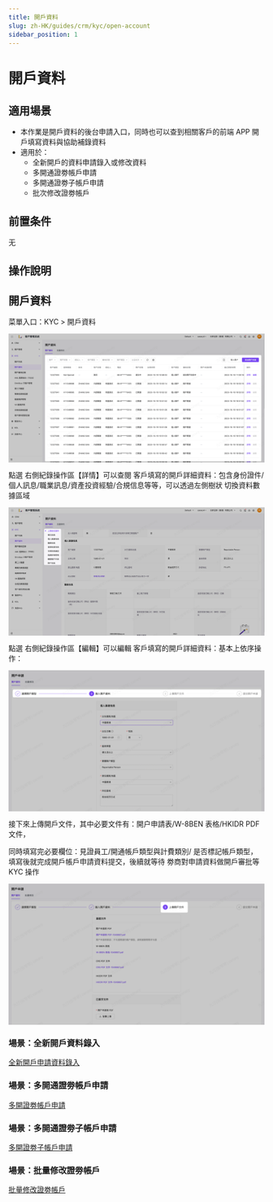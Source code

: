 ```yaml
---
title: 開戶資料
slug: zh-HK/guides/crm/kyc/open-account
sidebar_position: 1
---
```



# 開戶資料

## 適用場景

- 本作業是開戶資料的後台申請入口，同時也可以查到相關客戶的前端 APP 開戶填寫資料與協助補錄資料
- 適用於：
    - 全新開戶的資料申請錄入或修改資料
    - 多開通證劵帳戶申請
    - 多開通證劵子帳戶申請
    - 批次修改證劵帳戶

## 前置条件

无

## 操作說明

## 開戶資料

 菜單入口：KYC > 開戶資料 

<img src="./assets/EzDTboBSjozOclx2X1TcaLvjnxd.png" src-width="3822" src-height="1922" align="center"/>

點選 右側紀錄操作區【詳情】可以查閱 客戶填寫的開戶詳細資料：包含身份證件/個人訊息/職業訊息/資產投資經驗/合規信息等等，可以透過左側樹狀 切換資料數據區域

<img src="./assets/LoxGbCl89oL7i9xTQkUcwlBAnWf.png" src-width="3826" src-height="1912" align="center"/>

點選 右側紀錄操作區【編輯】可以編輯 客戶填寫的開戶詳細資料：基本上依序操作：

<img src="./assets/N0b3bhqD2omI7BxukcbcinugnHh.png" src-width="3306" src-height="1822" align="center"/>

接下來上傳開戶文件，其中必要文件有：開户申請表/W-8BEN 表格/HKIDR PDF 文件，

同時填寫完必要欄位：見證員工/開通帳戶類型與計費類別/ 是否標記帳戶類型，填寫後就完成開戶帳戶申請資料提交，後續就等待 劵商對申請資料做開戶審批等 KYC 操作

<img src="./assets/AkxAbcqypoutZHxWoXEcZR0anvf.png" src-width="3306" src-height="1816" align="center"/>

### 場景：全新開戶資料錄入

[全新開戶申請資料錄入](https://longbridge.feishu.cn/wiki//Oh1ww4GN8iB9iZktgHKcQWwln2f/xxx/xxx/xxx/xxx?create_from=create_doc_to_wiki)

### 場景：多開通證劵帳戶申請

[多開證劵帳戶申請](https://longbridge.feishu.cn/wiki//zh-HK/guides/crm/kyc/open-account/xxx)

### 場景：多開通證劵子帳戶申請

[多開證劵子帳戶申請](https://longbridge.feishu.cn/wiki//zh-HK/guides/crm/kyc/open-account/xxx)

### 場景：批量修改證劵帳戶

[批量修改證劵帳戶](https://longbridge.feishu.cn/wiki//zh-HK/guides/crm/kyc/open-account/xxx)

